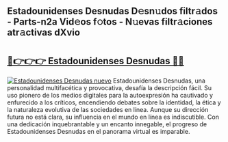 ## Estadounidenses Desnudas D𝚎sn𝚞dos filtr𝚊dos - Parts-n2a Vid𝚎os f𝚘tos - N𝚞evas filtr𝚊ciones atr𝚊ctivas dXvio

# <h2><a href="http://mb18r6.tromn.icu/?c=Estadounidenses+Desnudas">🔗👉👉👉 Estadounidenses Desnudas 🔗🔗</a></h2>

[![Estadounidenses Desnudas nuevo](https://i.imgur.com/pEAQMta.gif)](http://mb18r6.tromn.icu/?c=Estadounidenses+Desnudas)
Estadounidenses Desnudas, una personalidad multifacética y provocativa, desafía la descripción fácil. Su uso pionero de los medios digitales para la autoexpresión ha cautivado y enfurecido a los críticos, encendiendo debates sobre la identidad, la ética y la naturaleza evolutiva de las sociedades en línea. Aunque su dirección futura no está clara, su influencia en el mundo en línea es indiscutible. Con una dedicación inquebrantable y un encanto innegable, el progreso de Estadounidenses Desnudas en el panorama virtual es imparable.
